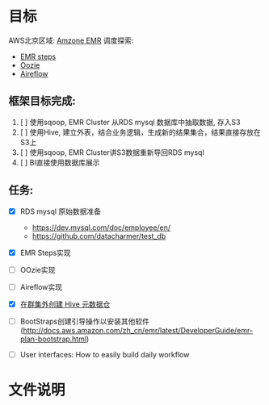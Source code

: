 # 目标
AWS北京区域: [Amzone EMR](http://docs.aws.amazon.com/zh_cn/emr/latest/ManagementGuide/emr-what-is-emr.html) 调度探索: 
 - [EMR steps](http://docs.aws.amazon.com/zh_cn/emr/latest/ManagementGuide/emr-overview.html#emr-work-cluster)
 - [Oozie](http://oozie.apache.org/)
 - [Aireflow](https://airflow.incubator.apache.org/)

## 框架目标完成:
1. [ ] 使用sqoop, EMR Cluster 从RDS mysql 数据库中抽取数据, 存入S3
2. [ ] 使用Hive, 建立外表，结合业务逻辑，生成新的结果集合，结果直接存放在S3上
3. [ ] 使用sqoop, EMR Cluster讲S3数据重新导回RDS mysql
4. [ ] BI直接使用数据库展示

## 任务:
 - [X] RDS mysql 原始数据准备
    * https://dev.mysql.com/doc/employee/en/
    * https://github.com/datacharmer/test_db
 - [X] EMR Steps实现
 - [ ] OOzie实现
 - [ ] Aireflow实现
 - [X] [在群集外创建 Hive 元数据仓](http://docs.aws.amazon.com/zh_cn/emr/latest/ReleaseGuide/emr-dev-create-metastore-outside.html)
 - [ ] BootStraps创建引导操作以安装其他软件(http://docs.aws.amazon.com/zh_cn/emr/latest/DeveloperGuide/emr-plan-bootstrap.html)
 - [ ] User interfaces:  How to easily build daily workflow  



# 文件说明

